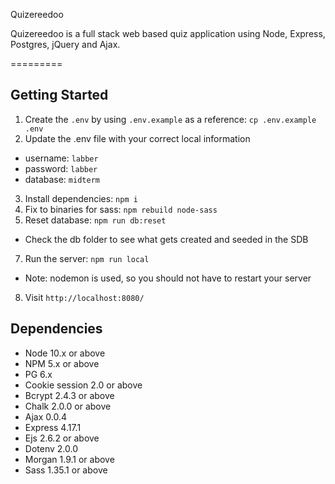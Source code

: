 Quizereedoo 

Quizereedoo is a full stack web based quiz application using Node, Express, Postgres, jQuery and Ajax. 

=========
## Getting Started

1. Create the `.env` by using `.env.example` as a reference: `cp .env.example .env`
2. Update the .env file with your correct local information 
  - username: `labber` 
  - password: `labber` 
  - database: `midterm`
3. Install dependencies: `npm i`
4. Fix to binaries for sass: `npm rebuild node-sass`
5. Reset database: `npm run db:reset`
  - Check the db folder to see what gets created and seeded in the SDB
7. Run the server: `npm run local`
  - Note: nodemon is used, so you should not have to restart your server
8. Visit `http://localhost:8080/`

## Dependencies

- Node 10.x or above
- NPM 5.x or above
- PG 6.x
- Cookie session 2.0 or above
- Bcrypt 2.4.3 or above
- Chalk 2.0.0 or above
- Ajax 0.0.4 
- Express 4.17.1 
- Ejs 2.6.2 or above
- Dotenv 2.0.0
- Morgan 1.9.1 or above
- Sass 1.35.1 or above
